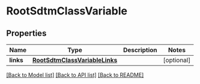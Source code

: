 # RootSdtmClassVariable

## Properties
Name | Type | Description | Notes
------------ | ------------- | ------------- | -------------
**links** | [**RootSdtmClassVariableLinks**](RootSdtmClassVariableLinks.md) |  | [optional] 

[[Back to Model list]](../README.md#documentation-for-models) [[Back to API list]](../README.md#documentation-for-api-endpoints) [[Back to README]](../README.md)


